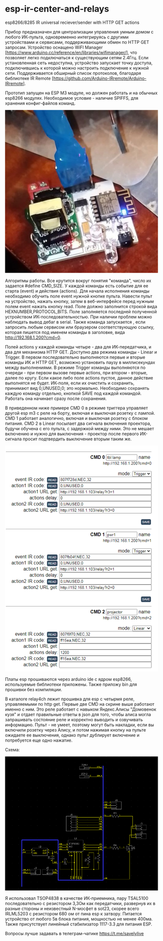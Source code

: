 # esp-ir-center-and-relays
esp8266/8285 IR universal reciever/sender with HTTP GET actions

Прибор предназначен для централизации управления умным домом с любого ИК-пульта, одновременно интегрируясь с другими устройствами и сервисами, поддерживающими обмен по HTTP GET запросам. Устройство оснащено WiFI Manager [https://www.arduino.cc/reference/en/libraries/wifimanager/], что позволяет легко подключаться к существующим сетям 2.4Ггц. Если установленная сеть недоступна, устройство запускает точку доступа, подключившись к которой можно настроить подключение к нужной сети. Поддерживается обширный список протоколов, благодаря библиотеке IR Remote [https://github.com/Arduino-IRremote/Arduino-IRremote].

Прототип запущен на ESP M3 модуле, но должен работать и на обычных esp8266 модулях. Необходимое условие - наличие SPIFFS, для хранения конфиг-файлов команд.

![alt text](https://github.com/whoim2/esp-ir-center-and-relays/raw/main/photo_2022-09-16_18-12-19.jpg)

 Алгоритмы работы. Все крутится вокруг понятия "команда", число их задается #define CMD_SIZE. У каждой команды есть событие для ее старта (event) и действия (actions).
Для начала исполнения команды необходимо обучить поле event нужной кнопке пульта. Навести пульт на устройство, нажать кнопку, затем в веб-интерфейсе перед нужным полем event нажать кнопку read. Поле должно заполнится строкой вида HEXNUMBER,PROTOCOL,BITS. Поле заполняется последней полученной устройством ИК-последовательностью. При наличии проблем можно наблюдать вывод дебаг в serial.
Также команда запускается , если запросить любым сервисом или браузером соответствующую ссылку, которая пишется под именем команды в заголовке, вида http://192.168.1.200?cmd=0.

Полей actions у каждой команды четыре - два для ИК-передатчика, и два для механизма HTTP GET. Доступно два режима команды - Linear и Trigger. В первом последовательно выполняются первые и вторые команды ИК и HTTP GET, возможно установить паузу в миллисекундах между выполнениями. В режиме Trigger команды выполняются по очереди - при первом вызове первые actions, при втором - вторые, далее по кругу.
Если какое либо поле actions пустое, данное действие выполнятся не будет. ИК-поля, если их очистить и сохранить, принимают вид 0,UNUSED,0; это нормально. Необходимо сохранять каждую команду отдельно, кнопкой SAVE под каждой командой. Работать она начинает сразу после сохранения.

В приведенном ниже примере CMD 0 в режиме триггера управляет другой esp m3 с реле на борту, включая и выключая розетку с лампой. CMD 1 работает аналогично, включая и выключая розетку с блоком питания. CMD 2 в Linear посылает два сигнала включения проектора, будучи обучена с его пульта, с задержкой между ними. Это не мешает включению и нужно для выключения - проектор после первого ИК-сигнала просит подтвердить выключение вторым таким же.

![alt text](https://github.com/whoim2/esp-ir-center-and-relays/raw/main/Screenshot_2.png)

Платы esp прошиваются через arduino ide с ядром esp8266, используемые библиотеки приложены. Также приложу bin для прошивки без компиляции.

В каталоге relay4ch лежит прошивка для esp с четырмя реле, управляемыми по http get. Первые две CMD на скрине выше работают именно с ним. Это реле работает с навыком Яндекс.Алисы "Домовенок кузя" и отдает правильные ответы в json для того, чтобы алиса могла запрашивать состояние реле и корректно выводить и озвучивать информацию. Пульт - не умеет, поэтому могут быть накладки, если вы включили розетку через Алису, и потом нажимая кнопку на пульте ожидаете ее выключения, однако пульт дублирует включение и потребуется еще одно нажатие. 

Схема:

![alt text](https://github.com/whoim2/esp-ir-center-and-relays/raw/main/Screenshot_3.png)

Я использовал TSOP4838 в качестве ИК-приемника, пару TSAL5100 последовательно с резистором 3,3Ом как передатчики, развернув их в разные стороны и неизвестный N-мосфет в sot23, скорее всего IRLML5203 с резистором 680 ом от пина esp к затвору.
Питается устройство от любого 5в блока питания, мощностью не менее 400ма. Также присутствует линейный стабилизатор 1117-3.3 для питания ESP.

Вопросы лучше задавать в телеграм-чатике https://t.me/savelylive
